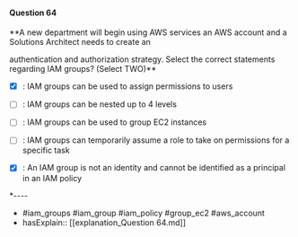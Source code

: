 #### Question  64

**A new department will begin using AWS services an AWS account and a Solutions Architect needs to create an

authentication and authorization strategy. Select the correct statements regarding IAM groups? (Select TWO)**

- [x] :  IAM groups can be used to assign permissions to users

- [ ] :  IAM groups can be nested up to 4 levels

- [ ] :  IAM groups can be used to group EC2 instances

- [ ] :  IAM groups can temporarily assume a role to take on permissions for a specific task

- [x] :  An IAM group is not an identity and cannot be identified as a principal in an IAM policy

*----

- #iam_groups #iam_group #iam_policy #group_ec2 #aws_account
- hasExplain:: [[explanation_Question  64.md]]
